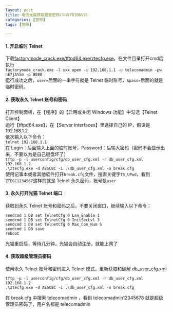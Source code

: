 ```yaml
---
layout: post
title: 电信光猫获取超管密码(中兴F610GV9)
categories: [宽带]
tags: [宽带]

--- 
```

#### 1. 开启临时 Telnet
下载[factorymode_crack.exe/tftpd64.exe/ztecfg.exe](https://pan.baidu.com/s/1CEWoLA-rTckEQlsvEzSS2Q?pwd=rcmx)，在文件目录打开cmd后执行  
`factorymode_crack.exe -l xxx open -i 192.168.1.1 -u telecomadmin -pw nE7jA%5m -p 8080`  
运行成功之后，`user=`后面的一串字符就是 Telnet 临时账号，`&pass=`后面的就是临时密码。  
<!-- more -->
#### 2. 获取永久 Telnet 账号和密码
打开控制面板，在【程序】的【启用或关闭 Windows 功能】中勾选【Telnet Client】  
运行【tftpd64.exe】，在【Server Interfaces】里选择自己的 IP，假设是 192.168.1.2  
依次输入以下命令：  
`telnet 192.168.1.1`  
在 Login：后面输入上面的临时账号，Password：后输入密码（密码不会显示出来，不要以为是自己键盘坏了）  
`tftp -p -l userconfig/cfg/db_user_cfg.xml -r db_user_cfg.xml 192.168.1.2`  
`.\ztecfg.exe -d AESCBC -i .\db_user_cfg.xml -o break.cfg`  
使用记事本或者其他软件打开`break.cfg`文件，搜索关键字`TS_UPwd`，看到`ZTEGC1234567`这样的就是 Telnet 永久密码，账号是`user`  
#### 3. 永久打开光猫 Telnet 端口
获取到永久 Telnet 账号和密码之后，不要关闭窗口，继续输入以下命令：  
```
sendcmd 1 DB set TelnetCfg 0 Lan_Enable 1
sendcmd 1 DB set TelnetCfg 0 InitSecLvl 3
sendcmd 1 DB set TelnetCfg 0 Max_Con_Num 5
sendcmd 1 DB save
reboot
```
光猫重启后，等待几分钟，光猫会自动注册，就能上网了  
#### 4. 获取超级管理员密码
使用永久 Telnet 账号和密码进入 Telnet 模式，重新获取和破解 db_user_cfg.xml  
```
tftp -p -l userconfig/cfg/db_user_cfg.xml -r db_user_cfg.xml 192.168.1.2
.\ztecfg.exe -d AESCBC -i .\db_user_cfg.xml -o break.cfg
```
在 break.cfg 中搜索 telecomadmin ，看到 telecomadmin12345678 就是超级管理员密码了，用户名都是 telecomadmin  
